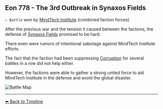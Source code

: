 ## Eon 778 - The 3rd Outbreak in Synaxos Fields

`⚔️ Battle` won by [MindTech Institute](https://zeithalt.github.io/r/mindtech_institute.html) (combined faction forces)

After the previous war and the tension it caused between the factions, the defense of [Synaxos Fields](https://zeithalt.github.io/r/synaxos_fields.html) promised to be hard. 

There even were rumors of intentional sabotage against MindTech Institute efforts.

The fact that the faction had been suppressing [Corruption](https://zeithalt.github.io/r/corruption.html) for several battles in a row did not help either.

However, the factions were able to gather a strong united force to aid MindTech Institute in the defense and avoid the global disaster.

![Battle Map](https://zeithalt.github.io/t/m/eon0778.png)



----------
[⬅️ Back to Timeline](https://zeithalt.github.io/t/#eon0778)
